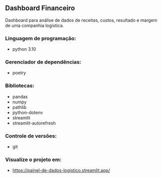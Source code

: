 ## Dashboard Financeiro

Dashboard para análise de dados de receitas, custos, resultado e margem de uma companhia logística.

### Linguagem de programação:

- python 3.10

### Gerenciador de dependências:

- poetry

### Bibliotecas:

- pandas
- numpy
- pathlib
- python-dotenv
- streamlit
- streamlit-autorefresh

### Controle de versões:

- git

### Visualize o projeto em:

- https://painel-de-dados-logistico.streamlit.app/
